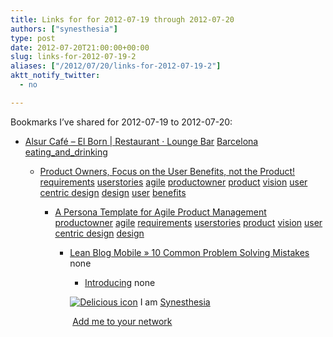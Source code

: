 ```yaml
---
title: Links for for 2012-07-19 through 2012-07-20
authors: ["synesthesia"]
type: post
date: 2012-07-20T21:00:00+00:00
slug: links-for-2012-07-19-2 
aliases: ["/2012/07/20/links-for-2012-07-19-2"]
aktt_notify_twitter:
  - no

---
```

Bookmarks I&#8217;ve shared for 2012-07-19 to 2012-07-20:

  * [Alsur Caf&eacute; &#8211; El Born | Restaurant &middot; Lounge Bar][1] 
    [Barcelona][2] [eating\_and\_drinking][3] </li> 
    
      * [Product Owners, Focus on the User Benefits, not the Product!][4] 
        [requirements][5] [userstories][6] [agile][7] [productowner][8] [product][9] [vision][10] [user centric design][11] [design][12] [user][13] [benefits][14] </li> 
        
          * [A Persona Template for Agile Product Management][15] 
            [productowner][8] [agile][7] [requirements][5] [userstories][6] [product][9] [vision][10] [user centric design][11] [design][12] </li> 
            
              * [Lean Blog Mobile &raquo; 10 Common Problem Solving Mistakes][16] 
                none</li> 
                
                  * [Introducing][17] 
                    none</li> </ul> 
                    
                    <p class="deliciouslink">
                      <a href="https://del.icio.us/synesthesia" title="See all my bookmarks on del.icio.us"><img src="https://www.synesthesia.co.uk/images/deliciousicon.jpg" alt="Delicious icon" /></a>&nbsp;I am <a href="https://del.icio.us/synesthesia" title="See all my bookmarks on del.icio.us">Synesthesia</a>
                    </p>
                    
                    <p class="deliciouslink">
                      <a href="https://del.icio.us/network?add=synesthesia" title="Add me to your del.icio.us network"><img src="https://www.synesthesia.co.uk/images/add.gif" alt="" /></a>&nbsp;<a href="https://del.icio.us/network?add=synesthesia" title="Add me to your del.icio.us network">Add me to your network</a>
                    </p>

 [1]: https://www.alsurcafe.com/Alsur_Cafe_Barcelona/el_born.html
 [2]: https://www.delicious.com/synesthesia/Barcelona
 [3]: https://www.delicious.com/synesthesia/eating_and_drinking
 [4]: https://www.romanpichler.com/blog/agile-product-innovation/focus-on-the-user-not-the-product/
 [5]: https://www.delicious.com/synesthesia/requirements
 [6]: https://www.delicious.com/synesthesia/userstories
 [7]: https://www.delicious.com/synesthesia/agile
 [8]: https://www.delicious.com/synesthesia/productowner
 [9]: https://www.delicious.com/synesthesia/product
 [10]: https://www.delicious.com/synesthesia/vision
 [11]: https://www.delicious.com/synesthesia/user+centric+design
 [12]: https://www.delicious.com/synesthesia/design
 [13]: https://www.delicious.com/synesthesia/user
 [14]: https://www.delicious.com/synesthesia/benefits
 [15]: https://www.romanpichler.com/blog/agile-product-innovation/persona-template-for-agile-product-management/
 [16]: https://www.leanblog.org/2012/07/10-common-problem-solving-mistakes/
 [17]: https://programmers.stackexchange.com/questions/10166/introducing-20-time-at-a-workplace/125495#125495